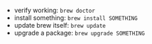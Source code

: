 * verify working: `brew doctor`
* install something: `brew install SOMETHING`
* update brew itself: `brew update`
* upgrade a package: `brew upgrade SOMETHING`